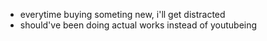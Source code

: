 * everytime buying someting new, i'll get distracted
* should've been doing actual works instead of youtubeing
